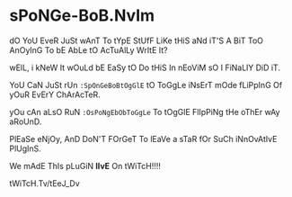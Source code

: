 # sPoNGe-BoB.NvIm

dO YoU EveR JuSt wAnT To tYpE StUfF LiKe tHiS
aNd iT'S A BiT ToO AnOyInG To bE AbLe tO AcTuAlLy
WrItE It?

wElL, i kNeW It wOuLd bE EaSy tO Do tHiS In nEoViM
sO I FiNaLlY DiD iT.

YoU CaN JuSt rUn `:SpOnGeBoBtOgGlE` tO ToGgLe iNsErT
mOde fLiPpInG Of yOuR EvErY ChArAcTeR.

yOu cAn aLsO RuN `:OsPoNgEbObToGgLe` To tOgGlE FlIpPiNg
tHe oThEr wAy aRoUnD.

PlEaSe eNjOy, AnD DoN'T FOrGeT To lEaVe a sTaR fOr
SuCh iNnOvAtIvE PlUgInS.

We mAdE ThIs pLuGiN **lIvE** On tWiTcH!!!!

tWiTcH.Tv/tEeJ_Dv
